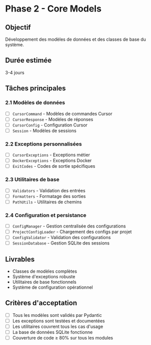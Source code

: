 # Phase 2 - Core Models

## Objectif
Développement des modèles de données et des classes de base du système.

## Durée estimée
3-4 jours

## Tâches principales

### 2.1 Modèles de données
- [ ] `CursorCommand` - Modèles de commandes Cursor
- [ ] `CursorResponse` - Modèles de réponses
- [ ] `CursorConfig` - Configuration Cursor
- [ ] `Session` - Modèles de sessions

### 2.2 Exceptions personnalisées
- [ ] `CursorExceptions` - Exceptions métier
- [ ] `DockerExceptions` - Exceptions Docker
- [ ] `ExitCodes` - Codes de sortie spécifiques

### 2.3 Utilitaires de base
- [ ] `Validators` - Validation des entrées
- [ ] `Formatters` - Formatage des sorties
- [ ] `PathUtils` - Utilitaires de chemins

### 2.4 Configuration et persistance
- [ ] `ConfigManager` - Gestion centralisée des configurations
- [ ] `ProjectConfigLoader` - Chargement des configs par projet
- [ ] `ConfigValidator` - Validation des configurations
- [ ] `SessionDatabase` - Gestion SQLite des sessions

## Livrables
- Classes de modèles complètes
- Système d'exceptions robuste
- Utilitaires de base fonctionnels
- Système de configuration opérationnel

## Critères d'acceptation
- [ ] Tous les modèles sont validés par Pydantic
- [ ] Les exceptions sont testées et documentées
- [ ] Les utilitaires couvrent tous les cas d'usage
- [ ] La base de données SQLite fonctionne
- [ ] Couverture de code ≥ 80% sur tous les modules
